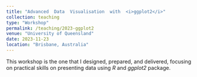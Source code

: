 ```yaml
---
title: "Advanced  Data  Visualisation  with  <i>ggplot2</i>"
collection: teaching
type: "Workshop"
permalink: /teaching/2023-ggplot2
venue: "University of Queensland"
date: 2023-11-23
location: "Brisbane, Australia"
---
```


This  workshop  is  the  one  that  I  designed,  prepared,  and  delivered, focusing on practical skills on presenting data using <i>R</i> and <i>ggplot2</i> package.

